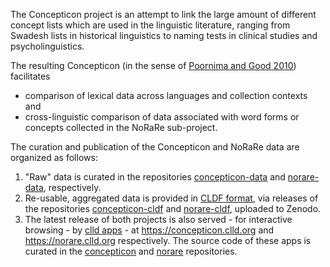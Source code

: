 The Concepticon project is an attempt to link the large amount of different concept lists which are used in the linguistic literature, 
ranging from Swadesh lists in historical linguistics to naming tests in clinical studies and psycholinguistics.

The resulting Concepticon (in the sense of [Poornima and Good 2010](https://aclanthology.org/W10-2101.pdf)) facilitates
- comparison of lexical data across languages and collection contexts and
- cross-linguistic comparison of data associated with word forms or concepts collected in the NoRaRe sub-project.

The curation and publication of the Concepticon and NoRaRe data are organized as follows:

1. "Raw" data is curated in the repositories [concepticon-data](https://github.com/concepticon/concepticon-data) and [norare-data](https://github.com/concepticon/norare-data), respectively.
2. Re-usable, aggregated data is provided in [CLDF format](https://cldf.clld.org), via releases of the repositories [concepticon-cldf](https://github.com/concepticon/concepticon-cldf/releases) and [norare-cldf](https://github.com/concepticon/norare-cldf/releases), uploaded to Zenodo.
3. The latest release of both projects is also served - for interactive browsing - by [clld apps](https://github.com/clld/clld) - at https://concepticon.clld.org and https://norare.clld.org respectively. The source code of these apps is curated in the [concepticon](https://github.com/concepticon/concepticon) and [norare](https://github.com/concepticon/norare) repositories.
